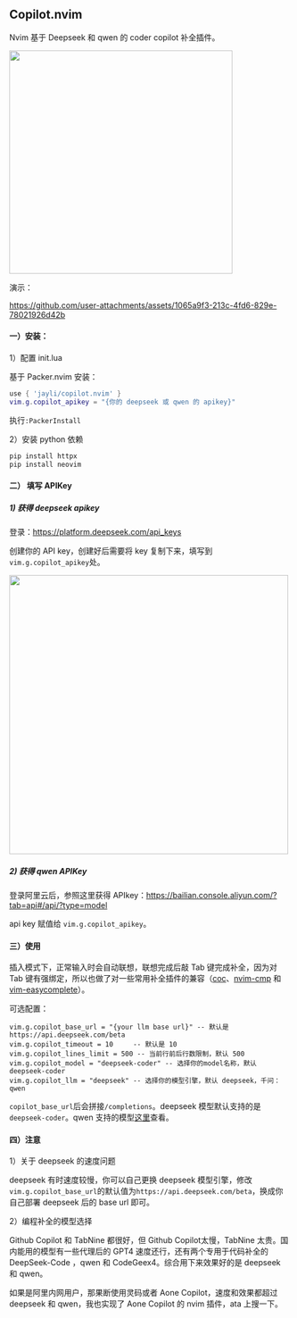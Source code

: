 ## Copilot.nvim

Nvim 基于 Deepseek 和 qwen 的 coder copilot 补全插件。

<img src="https://github.com/user-attachments/assets/37a4ab70-beff-4229-bee8-9aacd26d207f" width=400 />

演示：

https://github.com/user-attachments/assets/1065a9f3-213c-4fd6-829e-78021926d42b

#### 一）安装：

1）配置 init.lua

基于 Packer.nvim 安装：

```lua
use { 'jayli/copilot.nvim' }
vim.g.copilot_apikey = "{你的 deepseek 或 qwen 的 apikey}"
```

执行`:PackerInstall`

2）安装 python 依赖

```bash
pip install httpx
pip install neovim
```

#### 二） 填写 APIKey

##### 1) 获得 deepseek apikey

登录：<https://platform.deepseek.com/api_keys>

创建你的 API key，创建好后需要将 key 复制下来，填写到`vim.g.copilot_apikey`处。

<img src="https://github.com/user-attachments/assets/3333d2c8-5156-43f9-89db-006e186d73fc" width=500 />

##### 2) 获得 qwen APIKey

登录阿里云后，参照这里获得 APIkey：<https://bailian.console.aliyun.com/?tab=api#/api/?type=model>

api key 赋值给 `vim.g.copilot_apikey`。

#### 三）使用

插入模式下，正常输入时会自动联想，联想完成后敲 Tab 键完成补全，因为对 Tab 键有强绑定，所以也做了对一些常用补全插件的兼容（[coc](https://github.com/neoclide/coc.nvim)、[nvim-cmp](https://github.com/hrsh7th/nvim-cmp) 和 [vim-easycomplete](https://github.com/jayli/vim-easycomplete)）。

可选配置：

```
vim.g.copilot_base_url = "{your llm base url}" -- 默认是 https://api.deepseek.com/beta
vim.g.copilot_timeout = 10     -- 默认是 10
vim.g.copilot_lines_limit = 500 -- 当前行前后行数限制，默认 500
vim.g.copilot_model = "deepseek-coder" -- 选择你的model名称，默认deepseek-coder
vim.g.copilot_llm = "deepseek" -- 选择你的模型引擎，默认 deepseek，千问：qwen
```

`copilot_base_url`后会拼接`/completions`。deepseek 模型默认支持的是`deepseek-coder`。qwen 支持的模型[这里](https://bailian.console.aliyun.com/?tab=doc#/api/?type=model&url=https%3A%2F%2Fhelp.aliyun.com%2Fdocument_detail%2F2850166.html)查看。

#### 四）注意

1）关于 deepseek 的速度问题

deepseek 有时速度较慢，你可以自己更换 deepseek 模型引擎，修改`vim.g.copilot_base_url`的默认值为`https://api.deepseek.com/beta`，换成你自己部署 deepseek 后的 base url 即可。

2）编程补全的模型选择

Github Copilot 和 TabNine 都很好，但 Github Copilot太慢，TabNine 太贵。国内能用的模型有一些代理后的 GPT4 速度还行，还有两个专用于代码补全的 DeepSeek-Code ，qwen 和 CodeGeex4。综合用下来效果好的是 deepseek 和 qwen。

如果是阿里内网用户，那果断使用灵码或者 Aone Copilot，速度和效果都超过 deepseek 和 qwen，我也实现了 Aone Copilot 的 nvim 插件，ata 上搜一下。
